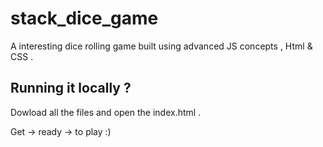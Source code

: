 # stack_dice_game
A interesting dice rolling game built using advanced JS concepts , Html &amp; CSS .

Running it locally ?
-------------------------

Dowload all the files and open the index.html . 

Get -> ready -> to play :)



